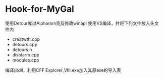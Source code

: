 # Hook-for-MyGal
使用Detour库过Alpharom壳及修改winapi
使用VS编译，并将下列文件放入头文件内
- creatwth.cpp
- detours.cpp
- detours.h
- disolarm.cpp
- modules.cpp

编译出dll，利用CFF Explorer_VIII.exe加入其原exe的导入表
